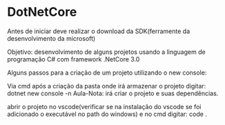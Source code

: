# DotNetCore

Antes de iniciar deve realizar o download da SDK(ferramente da desenvolvimento da microsoft)

Objetivo: desenvolvimento de alguns projetos usando a linguagem de programação C# com framework .NetCore 3.0

Alguns passos para a criação de um projeto utilizando o new console:

Via cmd após a criação da pasta onde irá armazenar o projeto digitar:
dotnet new console -n Aula-Nota: irá criar o projeto e suas dependências.

abrir o projeto no vscode(verificar se na instalação do vscode se foi adicionado o executável no path do windows) e no cmd digitar: code .


